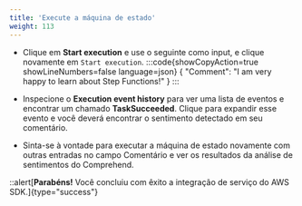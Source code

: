 ```yaml
---
title: 'Execute a máquina de estado'
weight: 113
---
```


- Clique em **Start execution** e use o seguinte como input, e clique novamente em `Start execution`.
:::code{showCopyAction=true showLineNumbers=false language=json}
{
  "Comment": "I am very happy to learn about Step Functions!"
}
:::

- Inspecione o **Execution event history** para ver uma lista de eventos e encontrar um chamado **TaskSucceeded**. Clique para expandir esse evento e você deverá encontrar o sentimento detectado em seu comentário.
- Sinta-se à vontade para executar a máquina de estado novamente com outras entradas no campo Comentário e ver os resultados da análise de sentimentos do Comprehend. 

::alert[**Parabéns!** Você concluiu com êxito a integração de serviço do AWS SDK.]{type="success"}
